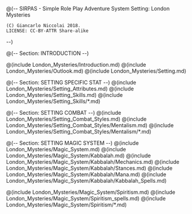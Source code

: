 @(--
	SIRPAS - Simple Role Play Adventure System
	Setting: London Mysteries

	(C) Giancarlo Niccolai 2018.
	LICENSE: CC-BY-ATTR Share-alike
--)

@(-- Section: INTRODUCTION --)

@(include London_Mysteries/Introduction.md)
@(include London_Mysteries/Outlook.md)
@(include London_Mysteries/Setting.md)

@(-- Section: SETTING SPECIFIC STAT --)
@(include London_Mysteries/Setting_Attributes.md)
@(include London_Mysteries/Setting_Skills.md)
@(include London_Mysteries/Setting_Skills/*.md)


@(-- Section: SETTING COMBAT --)
@(include London_Mysteries/Setting_Combat_Styles.md)
@(include London_Mysteries/Setting_Combat_Styles/Mentalism.md)
@(include London_Mysteries/Setting_Combat_Styles/Mentalism/*.md)


@(-- Section: SETTING MAGIC SYSTEM --)
@(include London_Mysteries/Magic_System.md)
@(include London_Mysteries/Magic_System/Kabbalah.md)
@(include London_Mysteries/Magic_System/Kabbalah/Mechanics.md)
@(include London_Mysteries/Magic_System/Kabbalah/Stances.md)
@(include London_Mysteries/Magic_System/Kabbalah/Mana.md)
@(include London_Mysteries/Magic_System/Kabbalah/Kabbalah_Spells.md)

@(include London_Mysteries/Magic_System/Spiritism.md)
@(include London_Mysteries/Magic_System/Spiritism_spells.md)
@(include London_Mysteries/Magic_System/Spiritism/*.md)
